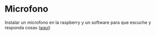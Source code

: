 # Microfono

Instalar un microfono en la raspberry y un software para que escuche y responda cosas ([aqui](https://rhasspy.readthedocs.io/en/latest/usage/))
